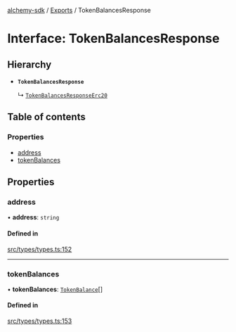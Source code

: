 [alchemy-sdk](../README.md) / [Exports](../modules.md) / TokenBalancesResponse

# Interface: TokenBalancesResponse

## Hierarchy

- **`TokenBalancesResponse`**

  ↳ [`TokenBalancesResponseErc20`](TokenBalancesResponseErc20.md)

## Table of contents

### Properties

- [address](TokenBalancesResponse.md#address)
- [tokenBalances](TokenBalancesResponse.md#tokenbalances)

## Properties

### address

• **address**: `string`

#### Defined in

[src/types/types.ts:152](https://github.com/alchemyplatform/alchemy-sdk-js/blob/85196e8/src/types/types.ts#L152)

___

### tokenBalances

• **tokenBalances**: [`TokenBalance`](../modules.md#tokenbalance)[]

#### Defined in

[src/types/types.ts:153](https://github.com/alchemyplatform/alchemy-sdk-js/blob/85196e8/src/types/types.ts#L153)
